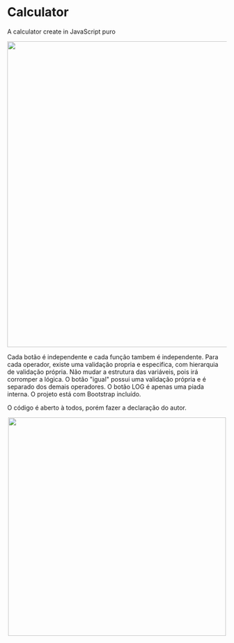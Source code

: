 # Calculator
A calculator create in JavaScript puro

<div align="center">
<img src="https://user-images.githubusercontent.com/102332801/209348160-c6597244-08c7-4d23-97ed-b3811c64627f.gif" width="700px" heith="300px"> 

</div>

Cada botão é independente e cada função tambem é independente.
Para cada operador, existe uma validação propria e especifica, com hierarquia de validação própria.
Não mudar a estrutura das variáveis, pois irá corromper a lógica.
O botão "igual" possui uma validação própria e é separado dos demais operadores.
O botão LOG é apenas uma piada interna.
O projeto está com Bootstrap incluído.


O código é aberto à todos, porém fazer a declaração do autor.

<div align="center">
<img src="https://user-images.githubusercontent.com/102332801/209341822-15bac64f-15b6-4540-a708-946c4b14e75c.PNG" width="500px"> 

</div>
